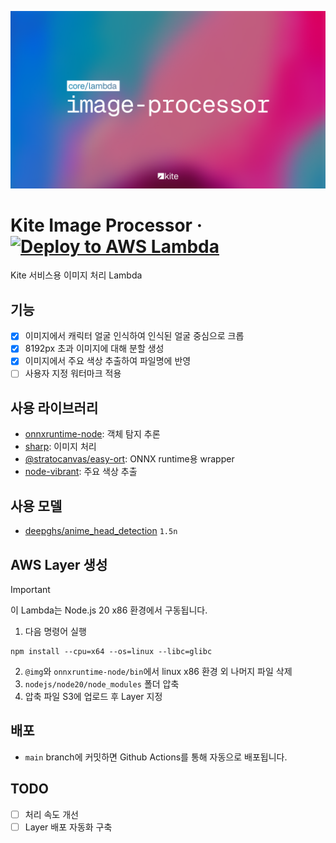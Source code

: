 ![](./og.png)

# Kite Image Processor &middot; [![Deploy to AWS Lambda](https://github.com/stratocanvas/kiteapp-image-transformation/actions/workflows/aws.yml/badge.svg)](https://github.com/stratocanvas/kiteapp-image-transformation/actions/workflows/aws.yml)

Kite 서비스용 이미지 처리 Lambda


## 기능
- [x] 이미지에서 캐릭터 얼굴 인식하여 인식된 얼굴 중심으로 크롭
- [x] 8192px 초과 이미지에 대해 분할 생성
- [x] 이미지에서 주요 색상 추출하여 파일명에 반영
- [ ] 사용자 지정 워터마크 적용

## 사용 라이브러리
- [onnxruntime-node](https://www.npmjs.com/package/onnxruntime-node): 객체 탐지 추론
- [sharp](https://www.npmjs.com/package/sharp): 이미지 처리
- [@stratocanvas/easy-ort](https://www.npmjs.com/package/@stratocanvas/easy-ort): ONNX runtime용 wrapper
- [node-vibrant](https://www.npmjs.com/package/node-vibrant): 주요 색상 추출

## 사용 모델

- [deepghs/anime_head_detection](https://huggingface.co/deepghs/anime_head_detection) `1.5n`

## AWS Layer 생성
> [!IMPORTANT]
> 이 Lambda는 Node.js 20 x86 환경에서 구동됩니다.

1. 다음 명령어 실행
```shell
npm install --cpu=x64 --os=linux --libc=glibc
```
2. `@img`와 `onnxruntime-node/bin`에서 linux x86 환경 외 나머지 파일 삭제
3. `nodejs/node20/node_modules` 폴더 압축
4. 압축 파일 S3에 업로드 후 Layer 지정

## 배포
- `main` branch에 커밋하면 Github Actions를 통해 자동으로 배포됩니다.

## TODO

- [ ] 처리 속도 개선
- [ ] Layer 배포 자동화 구축
